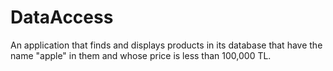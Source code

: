 # DataAccess
 An application that finds and displays products in its database that have the name "apple" in them and whose price is less than 100,000 TL.
